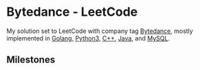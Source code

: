 # Bytedance - LeetCode

My solution set to LeetCode with company tag [Bytedance](https://leetcode.com/company/bytedance/), mostly implemented in [Golang](./Golang/), [Python3](./Python3/), [C++](./C++/), [Java](./Java/), and [MySQL](./MySQL/).

## Milestones
